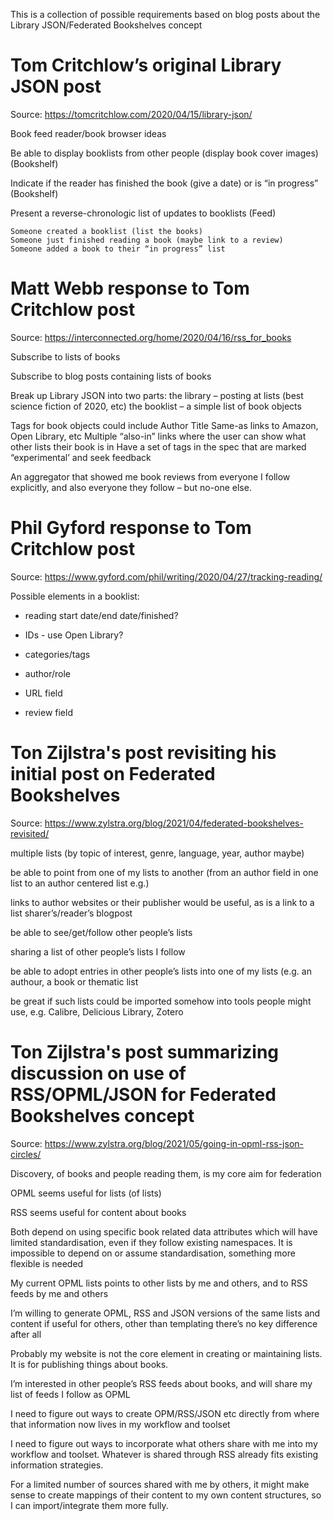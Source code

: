 This is a collection of possible requirements based on blog posts about the Library JSON/Federated Bookshelves concept

# Tom Critchlow’s original Library JSON post

Source: https://tomcritchlow.com/2020/04/15/library-json/ 

Book feed reader/book browser ideas 

Be able to display booklists from other people (display book cover images) (Bookshelf)

Indicate if the reader has finished the book (give a date) or is “in progress” (Bookshelf)

Present a reverse-chronologic list of updates to booklists (Feed)

	Someone created a booklist (list the books)
	Someone just finished reading a book (maybe link to a review)
	Someone added a book to their “in progress” list

# Matt Webb response to Tom Critchlow post 

Source: https://interconnected.org/home/2020/04/16/rss_for_books 

Subscribe to lists of books 

Subscribe to blog posts containing lists of books

Break up Library JSON into two parts:
	the library – posting at lists (best science fiction of 2020, etc)
	the booklist – a simple list of book objects

Tags for book objects could include
	Author
	Title
	Same-as links to Amazon, Open Library, etc
	Multiple “also-in” links where the user can show what other lists their book is in 
	Have a set of tags in the spec that are marked “experimental’ and seek feedback

An aggregator that showed me book reviews from everyone I follow explicitly, and also everyone they follow – but no-one else. 

# Phil Gyford response to Tom Critchlow post  

Source: https://www.gyford.com/phil/writing/2020/04/27/tracking-reading/

Possible elements in a booklist:

* reading start date/end date/finished?

* IDs - use Open Library?

* categories/tags

* author/role

* URL field

* review field


# Ton Zijlstra's post revisiting his initial post on Federated Bookshelves

Source: https://www.zylstra.org/blog/2021/04/federated-bookshelves-revisited/ 

multiple lists (by topic of interest, genre, language, year, author maybe) 

be able to point from one of my lists to another (from an author field in one list to an author centered list e.g.) 

links to author websites or their publisher would be useful, as is a link to a list sharer’s/reader’s blogpost 

be able to see/get/follow other people’s lists 

sharing a list of other people’s lists I follow 

be able to adopt entries in other people’s lists into one of my lists (e.g. an authour, a book or thematic list 

be great if such lists could be imported somehow into tools people might use, e.g. Calibre, Delicious Library, Zotero 


# Ton Zijlstra's post summarizing discussion on use of RSS/OPML/JSON for Federated Bookshelves concept 

Source: https://www.zylstra.org/blog/2021/05/going-in-opml-rss-json-circles/

Discovery, of books and people reading them, is my core aim for federation

OPML seems useful for lists (of lists)

RSS seems useful for content about books

Both depend on using specific book related data attributes which will have limited standardisation, even if they follow existing namespaces. It is impossible to depend on or assume standardisation, something more flexible is needed

My current OPML lists points to other lists by me and others, and to RSS feeds by me and others

I’m willing to generate OPML, RSS and JSON versions of the same lists and content if useful for others, other than templating there’s no key difference after all

Probably my website is not the core element in creating or maintaining lists. It is for publishing things about books.

I’m interested in other people’s RSS feeds about books, and will share my list of feeds I follow as OPML

I need to figure out ways to create OPM/RSS/JSON etc directly from where that information now lives in my workflow and toolset

I need to figure out ways to incorporate what others share with me into my workflow and toolset. Whatever is shared through RSS already fits existing information strategies.

For a limited number of sources shared with me by others, it might make sense to create mappings of their content to my own content structures, so I can import/integrate them more fully.
